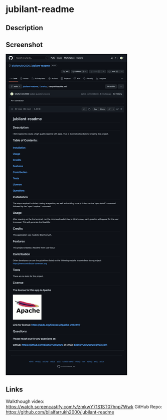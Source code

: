 # jubilant-readme

## Description


## Screenshot

![](/assets/images/jubilant-readme.png)

## Links

Walkthough video: https://watch.screencastify.com/v/zmkwY71S1ST07hnp7Wwk
GitHub Repo: https://github.com/bilalfarrukh2000/jubilant-readme